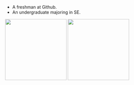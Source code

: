 * A freshman at Github.
* An undergraduate majoring in SE.

<p>
  <img height="200em" src="https://github-readme-stats.vercel.app/api?username=C-256&show_icons=true&count_private=true" />
  <img height="200em" src="https://github-readme-stats.vercel.app/api/top-langs/?username=C-256&layout=compact" />
</p>
